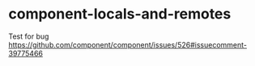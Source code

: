 component-locals-and-remotes
============================

Test for bug https://github.com/component/component/issues/526#issuecomment-39775466

